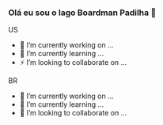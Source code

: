 ### Olá eu sou o Iago Boardman Padilha 👋

US

- 🔭 I’m currently working on ...
- 🌱 I’m currently learning ...
- ⚡ I’m looking to collaborate on ...

BR

- 🔭 I’m currently working on ...
- 🌱 I’m currently learning ...
- 👯 I’m looking to collaborate on ...

